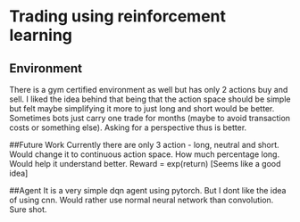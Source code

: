 # Trading using reinforcement learning
## Environment
There is a gym certified environment as well but has only 2 actions buy and sell. I liked the idea behind that being that the action space should be simple but felt maybe simplifying it more to just long and short would be better. 
Sometimes bots just carry one trade for months (maybe to avoid transaction costs or something else). Asking for a perspective thus is better.

##Future Work
Currently there are only 3 action - long, neutral and short. Would change it to continuous action space. How much percentage long. Would help it understand better. Reward = exp(return) [Seems like a good idea]

##Agent
It is a very simple dqn agent using pytorch. But I dont like the idea of using cnn. Would rather use normal neural network than convolution. Sure shot.